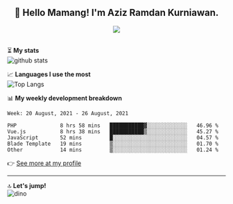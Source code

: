 <h2 align="center">👋 Hello Mamang! I'm Aziz Ramdan Kurniawan.</h2>  
<p align="center">
  <img src="https://komarev.com/ghpvc/?username=azizramdan"> <br><br>
</p>
    
⏳ **My stats**  
![github stats](https://github-readme-stats.vercel.app/api?username=azizramdan&show_icons=true&count_private=true&title_color=000&hide_border=true&hide_title=true)  

📈 **Languages I use the most**  
![Top Langs](https://github-readme-stats.vercel.app/api/top-langs/?username=azizramdan&layout=compact&langs_count=6&hide=tsql&hide_border=true&hide_title=true&exclude_repo=Futsal-Go,Futsal-Go-Admin,Sistem-Informasi-Sensus-Harian-Rawat-Inap)  

📊 **My weekly development breakdown**
<!--START_SECTION:waka-->
```text
Week: 20 August, 2021 - 26 August, 2021

PHP              8 hrs 58 mins   ███████████▓░░░░░░░░░░░░░   46.96 % 
Vue.js           8 hrs 38 mins   ███████████▒░░░░░░░░░░░░░   45.27 % 
JavaScript       52 mins         █░░░░░░░░░░░░░░░░░░░░░░░░   04.57 % 
Blade Template   19 mins         ▒░░░░░░░░░░░░░░░░░░░░░░░░   01.70 % 
Other            14 mins         ▒░░░░░░░░░░░░░░░░░░░░░░░░   01.24 % 
```
<!--END_SECTION:waka-->
👉 [See more at my profile](https://wakatime.com/@azizramdan)
***
🔝 **Let's jump!**  
![dino](https://raw.githubusercontent.com/azizramdan/azizramdan/master/dino.gif)  
